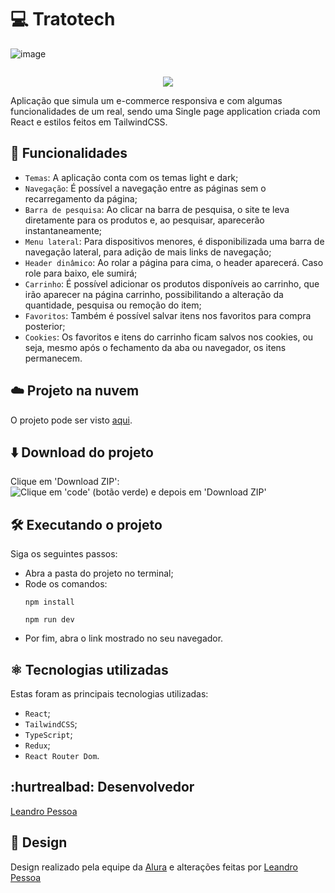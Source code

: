# 💻 Tratotech

![image](https://github.com/user-attachments/assets/999983dd-edfc-4c82-98aa-c0e77b8e7a11)

<p align='center'>
  <img src='https://github.com/user-attachments/assets/acfe8e8e-ee44-4f50-859a-51d95b79ac56' alt=''>
</p>

<p align='center'>
  <img src='https://github.com/user-attachments/assets/8f20ee89-3d2d-49d6-9c24-3d0cba56aa64'>
</p>

Aplicação que simula um e-commerce responsiva e com algumas funcionalidades de um real, sendo uma Single page application criada com React e estilos feitos em TailwindCSS.

## 🔨 Funcionalidades

- `Temas`: A aplicação conta com os temas light e dark;
- `Navegação`: É possível a navegação entre as páginas sem o recarregamento da página;
- `Barra de pesquisa`: Ao clicar na barra de pesquisa, o site te leva diretamente para os produtos e, ao pesquisar, aparecerão instantaneamente;
- `Menu lateral`: Para dispositivos menores, é disponibilizada uma barra de navegação lateral, para adição de mais links de navegação;
- `Header dinâmico`: Ao rolar a página para cima, o header aparecerá. Caso role para baixo, ele sumirá;
- `Carrinho`: É possível adicionar os produtos disponíveis ao carrinho, que irão aparecer na página carrinho, possibilitando a alteração da quantidade, pesquisa ou remoção do item;
- `Favoritos`: Também é possível salvar itens nos favoritos para compra posterior;
- `Cookies`: Os favoritos e itens do carrinho ficam salvos nos cookies, ou seja, mesmo após o fechamento da aba ou navegador, os itens permanecem.

## ☁️ Projeto na nuvem

O projeto pode ser visto [aqui]().

## ⬇️ Download do projeto

Clique em 'Download ZIP':
![Clique em 'code' (botão verde) e depois em 'Download ZIP'](https://github.com/leandro-pessoa/calculadora-estatistica/assets/119120060/d3293b56-5f60-42d9-b594-b2bb3b38f497)

## 🛠️ Executando o projeto

Siga os seguintes passos:

-   Abra a pasta do projeto no terminal;
-   Rode os comandos:
    ```
    npm install
    ```
    ```
    npm run dev
    ```
-   Por fim, abra o link mostrado no seu navegador.

## ⚛️ Tecnologias utilizadas

Estas foram as principais tecnologias utilizadas:

- `React`;
- `TailwindCSS`;
- `TypeScript`;
- `Redux`;
- `React Router Dom`.

## :hurtrealbad: Desenvolvedor

[Leandro Pessoa](https://github.com/leandro-pessoa)

## 🎨 Design

Design realizado pela equipe da [Alura](https://alura.com.br) e alterações feitas por [Leandro Pessoa](https://github.com/leandro-pessoa)


